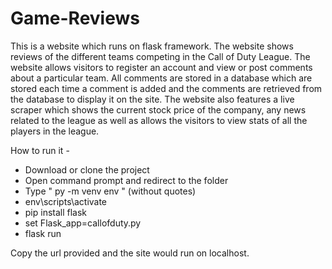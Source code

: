 # Game-Reviews
This is a website which runs on flask framework. The website shows reviews of the different teams competing in the Call of Duty League. 
The website allows visitors to register an account and view or post comments about a particular team. All comments are stored in a database which are stored each time a comment is added and the comments are retrieved from the database to display it on the site.
The website also features a live scraper which shows the current stock price of the company, any news related to the league as well as allows the visitors to view stats of all the players in the league.


How to run it -

- Download or clone the project
- Open command prompt and redirect to the folder
- Type " py -m venv env " (without quotes)
- env\scripts\activate
- pip install flask
- set Flask_app=callofduty.py
- flask run

Copy the url provided and the site would run on localhost.
